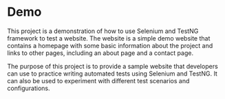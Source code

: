 # Demo
This project is a demonstration of how to use Selenium and TestNG framework to test a website. The website is a simple demo website that contains a homepage with some basic information about the project and links to other pages, including an about page and a contact page.

The purpose of this project is to provide a sample website that developers can use to practice writing automated tests using Selenium and TestNG. It can also be used to experiment with different test scenarios and configurations.
